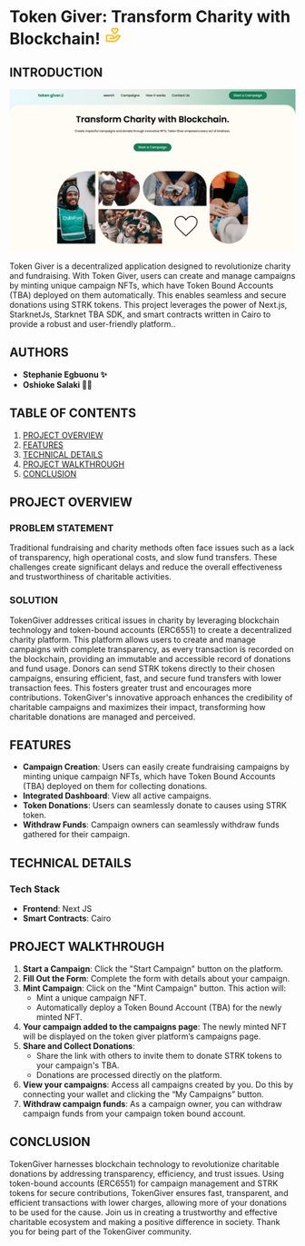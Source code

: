 <a id="readme-top"></a>

# Token Giver: Transform Charity with Blockchain! ![product logo](./dapp/public/bx--donate-heart.png)

<!-- ABOUT THE PROJECT -->

## INTRODUCTION

![Product screen shot](dapp/public/project-screenshot.png)

Token Giver is a decentralized application designed to revolutionize charity and fundraising. With Token Giver, users can create and manage campaigns by minting unique campaign NFTs, which have Token Bound Accounts (TBA) deployed on them automatically. This enables seamless and secure donations using STRK tokens. This project leverages the power of Next.js, StarknetJs, Starknet TBA SDK, and smart contracts written in Cairo to provide a robust and user-friendly platform..

## AUTHORS

- **Stephanie Egbuonu ✨**
- **Oshioke Salaki 🥷🏾**

## TABLE OF CONTENTS

1. [PROJECT OVERVIEW](#project-overview)
2. [FEATURES](#features)
3. [TECHNICAL DETAILS](#technical-details)
4. [PROJECT WALKTHROUGH](#setup-and-deployment)
5. [CONCLUSION](#conclusion)

## PROJECT OVERVIEW

### PROBLEM STATEMENT

Traditional fundraising and charity methods often face issues such as a lack of transparency, high operational costs, and slow fund transfers. These challenges create significant delays and reduce the overall effectiveness and trustworthiness of charitable activities.

### SOLUTION

TokenGiver addresses critical issues in charity by leveraging blockchain technology and token-bound accounts (ERC6551) to create a decentralized charity platform. This platform allows users to create and manage campaigns with complete transparency, as every transaction is recorded on the blockchain, providing an immutable and accessible record of donations and fund usage. Donors can send STRK tokens directly to their chosen campaigns, ensuring efficient, fast, and secure fund transfers with lower transaction fees. This fosters greater trust and encourages more contributions. TokenGiver's innovative approach enhances the credibility of charitable campaigns and maximizes their impact, transforming how charitable donations are managed and perceived.


## FEATURES

- **Campaign Creation**: Users can easily create fundraising campaigns by minting unique campaign NFTs, which have Token Bound Accounts (TBA) deployed on them for collecting donations.
- **Integrated Dashboard**: View all active campaigns.
- **Token Donations**: Users can seamlessly donate to causes using STRK token.
- **Withdraw Funds**: Campaign owners can seamlessly withdraw funds gathered for their campaign.

## TECHNICAL DETAILS

### Tech Stack

- **Frontend**: Next JS
- **Smart Contracts**: Cairo

## PROJECT WALKTHROUGH


1. **Start a Campaign**: Click the "Start Campaign" button on the platform.
2. **Fill Out the Form**: Complete the form with details about your campaign.
3. **Mint Campaign**: Click on the "Mint Campaign" button. This action will:
   - Mint a unique campaign NFT.
   - Automatically deploy a Token Bound Account (TBA) for the newly minted NFT.
4. **Your campaign added to the campaigns page**: The newly minted NFT will be displayed on the token giver platform’s campaigns page.
5. **Share and Collect Donations**:
   - Share the link with others to invite them to donate STRK tokens to your campaign's TBA.
   - Donations are processed directly on the platform.
6. **View your campaigns**: Access all campaigns created by you. Do this by connecting your wallet and clicking the “My Campaigns” button.
7. **Withdraw campaign funds**: As a campaign owner, you can withdraw campaign funds from your campaign token bound account.

## CONCLUSION

TokenGiver harnesses blockchain technology to revolutionize charitable donations by addressing transparency, efficiency, and trust issues. Using token-bound accounts (ERC6551) for campaign management and STRK tokens for secure contributions, TokenGiver ensures fast, transparent, and efficient transactions with lower charges, allowing more of your donations to be used for the cause. Join us in creating a trustworthy and effective charitable ecosystem and making a positive difference in society. Thank you for being part of the TokenGiver community.

